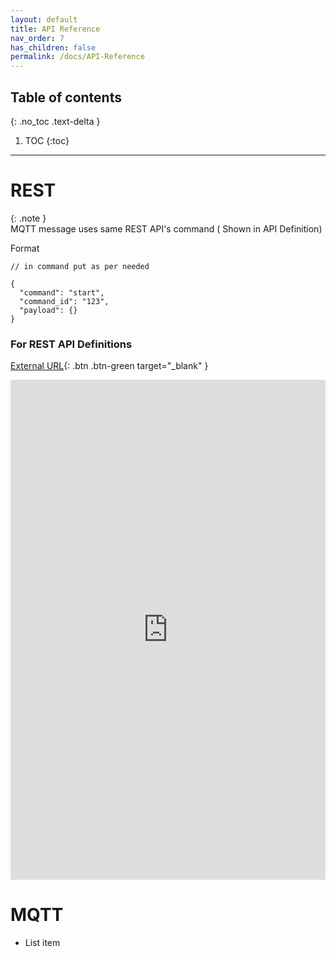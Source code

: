 ```yaml
---
layout: default
title: API Reference
nav_order: 7
has_children: false
permalink: /docs/API-Reference
---
```


## Table of contents
{: .no_toc .text-delta }

1. TOC
{:toc}

---


# REST


{: .note }  
MQTT message uses same REST API's command ( Shown in API Definition)

Format 

```
// in command put as per needed

{
  "command": "start",
  "command_id": "123",
  "payload": {}
}

```


### For REST API Definitions 

[External URL](https://r-7951.github.io/swaggerui-temp){: .btn   .btn-green target="_blank" }





<iframe width="100%" height="800px" src="https://r-7951.github.io/swaggerui-temp/" title="YouTube video player" frameborder="0" allow="accelerometer; autoplay; clipboard-write; encrypted-media; gyroscope; picture-in-picture; web-share" allowfullscreen></iframe>




# MQTT

 - List item
